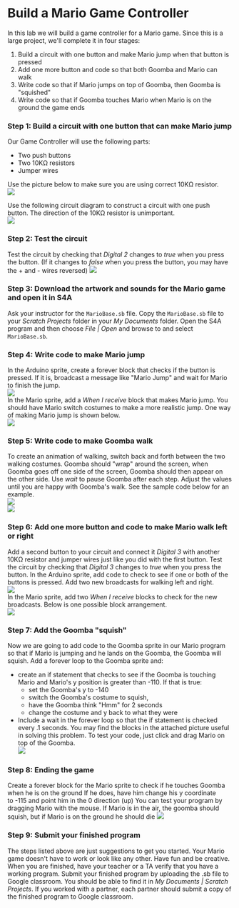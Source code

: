# Build a Mario Game Controller
In this lab we will build a game controller for a Mario game. Since this is a large project, we'll complete it in four stages:
1. Build a circuit with one button and make Mario jump when that button is pressed
2. Add one more button and code so that both Goomba and Mario can walk
3. Write code so that if Mario jumps on top of Goomba, then Goomba is "squished"
4. Write code so that if Goomba touches Mario when Mario is on the ground the game ends

### Step 1: Build a circuit with one button that can make Mario jump
Our Game Controller will use the following parts:
- Two push buttons
- Two 10KΩ resistors
- Jumper wires   

Use the picture below to make sure you are using correct 10KΩ resistor.   
![](Theremin1.png)   
   
Use the following circuit diagram to construct a circuit with one push button. The direction of the 10KΩ resistor is unimportant.   
![](GameController1.png)

### Step 2: Test the circuit
Test the circuit by checking that *Digital 2* changes to *true* when you press the button.  (If it changes to *false* when you press the button, you may have the + and - wires reversed) 
![](TestDigital2.PNG)

### Step 3: Download the artwork and sounds for the Mario game and open it in S4A
Ask your instructor for the `MarioBase.sb` file. Copy the `MarioBase.sb` file to your *Scratch Projects* folder in your *My Documents* folder. Open the S4A program and then choose *File | Open* and browse to and select `MarioBase.sb`.

### Step 4: Write code to make Mario jump
In the Arduino sprite, create a forever block that checks if the button is pressed. If it is, broadcast a message like "Mario Jump" and wait for Mario to finish the jump.   
![](BroadcastJump.PNG)   
In the Mario sprite, add a *When I receive* block that makes Mario jump. You should have Mario switch costumes to make a more realistic jump. One way of making Mario jump is shown below.    
![](MarioJump.PNG)   

### Step 5: Write code to make Goomba walk
To create an animation of walking, switch back and forth between the two walking costumes. Goomba should "wrap" around the screen, when  Goomba goes off one side of the screen, Goomba should then appear on the other side. Use *wait* to pause Goomba after each step. Adjust the values until you are happy with Goomba's walk. See the sample code below for an example.   
![](GoombaWalk.PNG)   
![](GoombaWalk1.gif)   

### Step 6: Add one more button and code to make Mario walk left or right
Add a second button to your circuit and connect it *Digital 3* with another 10KΩ resistor and jumper wires just like you did with the first button. Test the circuit by checking that *Digital 3* changes to *true* when you press the button. In the Arduino sprite, add code to check to see if one or both of the buttons is pressed.  Add two new broadcasts for walking left and right.   
![](MoreBroadcasts.PNG)    
In the Mario sprite, add two *When I receive* blocks to check for the new broadcasts. Below is one possible block arrangement.   
![](MarioWalkRight.PNG)    

### Step 7: Add the Goomba "squish"
Now we are going to add code to the Goomba sprite in our Mario program so that if Mario is jumping and he lands on the Goomba, the Goomba will squish. Add a forever loop to the Goomba sprite and:
 * create an if statement that checks to see if the Goomba is touching Mario and Mario's y position is greater than -110. If that is true:
    * set the Goomba's y to -140
    * switch the Goomba's costume to squish,
    * have the Goomba think "Hmm" for 2 seconds 
    * change the costume and y back to what they were
 * Include a wait in the forever loop so that the if statement is checked every .1 seconds.
You may find the blocks in the attached picture useful in solving this problem. To test your code, just click and drag Mario on top of the Goomba.      
![](GameController2.png)

### Step 8: Ending the game
Create a forever block for the Mario sprite to check if he touches Goomba when he is on the ground
If he does, have him change his y coordinate to -115 and point him in the 0 direction (up)
You can test your program by dragging Mario with the mouse. If Mario is in the air, the goomba should squish, but if Mario is on the ground he should die
![](GoombaSquish.gif)

### Step 9: Submit your finished program
The steps listed above are just suggestions to get you started. Your Mario game doesn't have to work or look like any other. Have fun and be creative. When you are finished, have your teacher or a TA verify that you have a working program. Submit your finished program by uploading the .sb file to Google classroom. You should be able to find it in *My Documents | Scratch Projects*. If you worked with a partner, each partner should submit a copy of the finished program to Google classroom.
